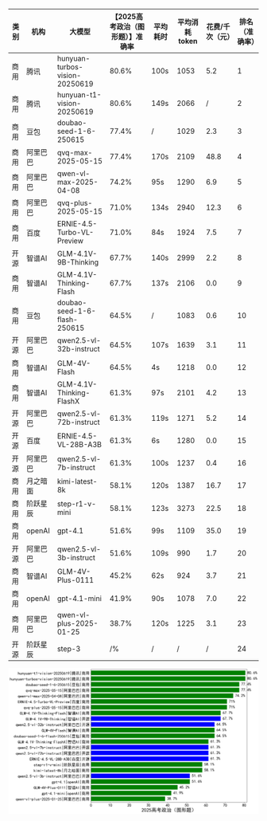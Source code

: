
|类别|机构|大模型|【2025高考政治（图形题）】准确率|平均耗时|平均消耗token|花费/千次（元）|排名（准确率）|
|---|---|-----|-------------------|-------|-----------|-----------|-----------|
|商用|腾讯|hunyuan-turbos-vision-20250619|80.6%|100s|1053|5.2|1|
|商用|腾讯|hunyuan-t1-vision-20250619|80.6%|149s|2066|/|2|
|商用|豆包|doubao-seed-1-6-250615|77.4%|/|1029|2.3|3|
|商用|阿里巴巴|qvq-max-2025-05-15|77.4%|170s|2109|48.8|4|
|商用|阿里巴巴|qwen-vl-max-2025-04-08|74.2%|95s|1290|6.9|5|
|商用|阿里巴巴|qvq-plus-2025-05-15|71.0%|134s|2940|12.3|6|
|商用|百度|ERNIE-4.5-Turbo-VL-Preview|71.0%|84s|1924|7.5|7|
|开源|智谱AI|GLM-4.1V-9B-Thinking|67.7%|140s|2999|2.2|8|
|商用|智谱AI|GLM-4.1V-Thinking-Flash|67.7%|137s|2106|0.0|9|
|商用|豆包|doubao-seed-1-6-flash-250615|64.5%|/|1083|0.6|10|
|开源|阿里巴巴|qwen2.5-vl-32b-instruct|64.5%|107s|1639|3.1|11|
|商用|智谱AI|GLM-4V-Flash|64.5%|4s|1218|0.0|12|
|商用|智谱AI|GLM-4.1V-Thinking-FlashX|61.3%|97s|2101|4.2|13|
|开源|阿里巴巴|qwen2.5-vl-72b-instruct|61.3%|119s|1271|5.2|14|
|开源|百度|ERNIE-4.5-VL-28B-A3B|61.3%|6s|1280|0.0|15|
|开源|阿里巴巴|qwen2.5-vl-7b-instruct|61.3%|100s|1237|0.4|16|
|商用|月之暗面|kimi-latest-8k|58.1%|120s|1387|16.7|17|
|商用|阶跃星辰|step-r1-v-mini|58.1%|123s|3273|22.5|18|
|商用|openAI|gpt-4.1|51.6%|99s|1109|35.0|19|
|开源|阿里巴巴|qwen2.5-vl-3b-instruct|51.6%|109s|990|1.7|20|
|商用|智谱AI|GLM-4V-Plus-0111|45.2%|62s|924|3.7|21|
|商用|openAI|gpt-4.1-mini|41.9%|90s|1078|7.0|22|
|商用|阿里巴巴|qwen-vl-plus-2025-01-25|38.7%|120s|1225|3.1|23|
|开源|阶跃星辰|step-3|/%|/|/|/|24|


![lin](../pic/2025高考政治（图形题）.png)
